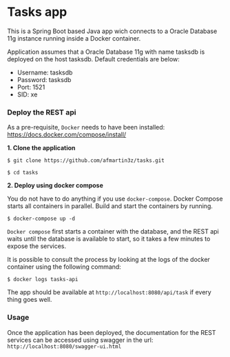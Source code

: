 # Tasks app

This is a Spring Boot based Java app wich connects to a Oracle Database 11g instance running inside a Docker container.

Application assumes that a Oracle Database 11g with name tasksdb is deployed on the host tasksdb. Default credentials are below:
- Username: tasksdb
- Password: tasksdb
- Port: 1521
- SID: xe

### Deploy the REST api

As a pre-requisite, `Docker` needs to have been installed: https://docs.docker.com/compose/install/

**1. Clone the application**

```
$ git clone https://github.com/afmartin3z/tasks.git
```
```
$ cd tasks
```

**2. Deploy using docker compose**

You do not have to do anything if you use `docker-compose`. Docker Compose starts all containers in parallel.
Build and start the containers by running.


```
$ docker-compose up -d
```

`Docker compose` first starts a container with the database, and the REST api waits until the database is available to start, so it takes a few minutes to expose the services.

It is possible to consult the process by looking at the logs of the docker container using the following command:

```
$ docker logs tasks-api
```

The app should be available at `http://localhost:8080/api/task` if every thing goes well.


### Usage

Once the application has been deployed, the documentation for the REST services can be accessed using swagger in the url: `http://localhost:8080/swagger-ui.html`


